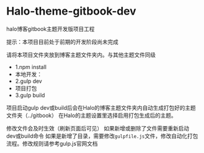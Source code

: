 # Halo-theme-gitbook-dev

halo博客gitbook主题开发版项目工程

提示：本项目目前处于前期的开发阶段尚未完成

请将本项目文件夹放到博客主题文件夹内。与其他主题文件同级
- 1.npm install 
- 本地开发：
- 2.gulp dev
- 项目打包
- 3.gulp build

项目启动gulp dev或build后会在Halo的博客主题文件夹内自动生成打包好的主题文件夹（../gitbook）
在Halo的主题设置里选择启用打包生成后的主题。

修改文件会及时生效（刷新页面后可见）
如果新增或删除了文件需要重新启动dev或build命令
如果是新增了目录，需要修改`gulpfile.js`文件，修改自动化打包流程。修改规则请参考gulp.js官网文档
